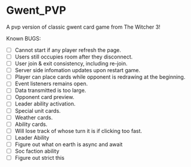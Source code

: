 # Gwent_PVP
 A pvp version of classic gwent card game from The Witcher 3!

Known BUGS:
- [ ] Cannot start if any player refresh the page.
- [ ] Users still occupies room after they disconnect.
- [ ] User join & exit consistency, including re-join.
- [ ] Server side infomation updates upon restart game.
- [ ] Player can place cards while opponent is redrawing at the beginning.
- [ ] Event listeners remains open.
- [ ] Data transmitted is too large.
- [ ] Opponent card preview.
- [ ] Leader ability activation.
- [ ] Special unit cards.
- [ ] Weather cards.
- [ ] Ability cards.
- [ ] Will lose track of whose turn it is if clicking too fast.
- [ ] Leader Ability
- [ ] Figure out what on earth is async and await
- [ ] Soc faction ability
- [ ] Figure out strict this